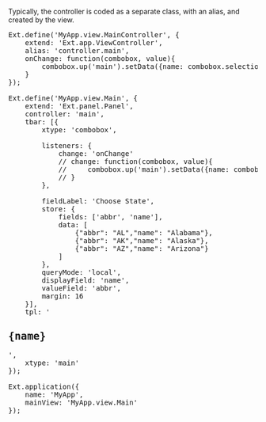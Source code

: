 Typically, the controller is coded as a separate class, with an alias, and created
by the view.

<pre class="runnable run">
Ext.define('MyApp.view.MainController', {
    extend: 'Ext.app.ViewController',
    alias: 'controller.main',
    onChange: function(combobox, value){
        combobox.up('main').setData({name: combobox.selection.data.name});
    }
});

Ext.define('MyApp.view.Main', {
    extend: 'Ext.panel.Panel',
    controller: 'main',
    tbar: [{ 
        xtype: 'combobox',

        listeners: {
            change: 'onChange'
            // change: function(combobox, value){
            //     combobox.up('main').setData({name: combobox.selection.data.name});
            // }  
        },

        fieldLabel: 'Choose State',
        store: {
            fields: ['abbr', 'name'],
            data: [
                {"abbr": "AL","name": "Alabama"}, 
                {"abbr": "AK","name": "Alaska"}, 
                {"abbr": "AZ","name": "Arizona"}
            ]
        },
        queryMode: 'local',
        displayField: 'name',
        valueField: 'abbr', 
        margin: 16
    }],
    tpl: '<h2>{name}</h2>',
    xtype: 'main'
});

Ext.application({
    name: 'MyApp',
    mainView: 'MyApp.view.Main'
});


</pre>